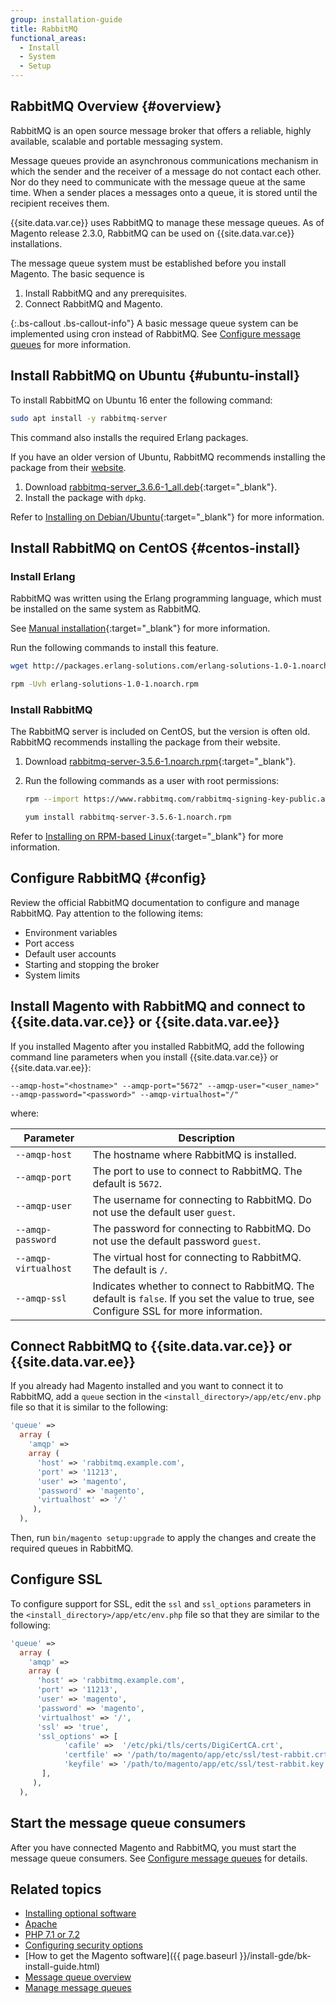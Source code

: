 ```yaml
---
group: installation-guide
title: RabbitMQ
functional_areas:
  - Install
  - System
  - Setup
---
```


## RabbitMQ Overview {#overview}

RabbitMQ is an open source message broker that offers a reliable, highly available, scalable and portable messaging system.

Message queues provide an asynchronous communications mechanism in which the sender and the receiver of a message do not contact each other. Nor do they need to communicate with the message queue at the same time. When a sender places a messages onto a queue, it is stored until the recipient receives them.

{{site.data.var.ce}} uses RabbitMQ to manage these message queues. As of Magento release 2.3.0, RabbitMQ can be used on {{site.data.var.ce}} installations.

The message queue system must be established before you install Magento. The basic sequence is

1. Install RabbitMQ and any prerequisites.
2. Connect RabbitMQ and Magento.

{:.bs-callout .bs-callout-info"}
A basic message queue system can be implemented using cron instead of RabbitMQ. See [Configure message queues]({{page.baseurl}}/config-guide/mq/manage-mysql.html) for more information.

## Install RabbitMQ on Ubuntu {#ubuntu-install}

To install RabbitMQ on Ubuntu 16 enter the following command:

```bash
sudo apt install -y rabbitmq-server
```

This command also installs the required Erlang packages.

If you have an older version of Ubuntu, RabbitMQ recommends installing the package from their [website](https://glossary.magento.com/website).

1. Download [rabbitmq-server_3.6.6-1_all.deb](https://www.rabbitmq.com/releases/rabbitmq-server/v3.6.6/rabbitmq-server_3.6.6-1_all.deb){:target="_blank"}.
2. Install the package with `dpkg`.

Refer to [Installing on Debian/Ubuntu](https://www.rabbitmq.com/install-debian.html){:target="_blank"} for more information.

## Install RabbitMQ on CentOS {#centos-install}

### Install Erlang

RabbitMQ was written using the Erlang programming language, which must be installed on the same system as RabbitMQ.

See [Manual installation](https://www.erlang-solutions.com/resources/download.html){:target="_blank"} for more information.

Run the following commands to install this feature.

```bash
wget http://packages.erlang-solutions.com/erlang-solutions-1.0-1.noarch.rpm
```

```bash
rpm -Uvh erlang-solutions-1.0-1.noarch.rpm
```

### Install RabbitMQ

The RabbitMQ server is included on CentOS, but the version is often old. RabbitMQ recommends installing the package from their website.

1. Download [rabbitmq-server-3.5.6-1.noarch.rpm](https://www.rabbitmq.com/releases/rabbitmq-server/v3.5.6/rabbitmq-server-3.5.6-1.noarch.rpm){:target="_blank"}.
2. Run the following commands as a user with root permissions:

    ```bash
    rpm --import https://www.rabbitmq.com/rabbitmq-signing-key-public.asc
    ```

    ```bash
    yum install rabbitmq-server-3.5.6-1.noarch.rpm
    ```

Refer to [Installing on RPM-based Linux](https://www.rabbitmq.com/install-rpm.html){:target="_blank"} for more information.

## Configure RabbitMQ {#config}

Review the official RabbitMQ documentation to configure and manage RabbitMQ. Pay attention to the following items:

* Environment variables
* Port access
* Default user accounts
* Starting and stopping the broker
* System limits

## Install Magento with RabbitMQ and connect to {{site.data.var.ce}} or {{site.data.var.ee}}

If you installed Magento after you installed RabbitMQ, add the following command line parameters when you install {{site.data.var.ce}} or {{site.data.var.ee}}:

`--amqp-host="<hostname>" --amqp-port="5672" --amqp-user="<user_name>" --amqp-password="<password>" --amqp-virtualhost="/"`

where:

|Parameter|Description|
|--- |--- |
|`--amqp-host`|The hostname where RabbitMQ is installed.|
|`--amqp-port`|The port to use to connect to RabbitMQ. The default is `5672`.|
|`--amqp-user`|The username for connecting to RabbitMQ. Do not use the default user `guest`.|
|`--amqp-password`|The password for connecting to RabbitMQ. Do not use the default password `guest`.|
|`--amqp-virtualhost`|The virtual host for connecting to RabbitMQ. The default is `/`.
|`--amqp-ssl`|Indicates whether to connect to RabbitMQ. The default is `false`. If you set the value to true, see Configure SSL for more information.|

## Connect RabbitMQ to {{site.data.var.ce}} or {{site.data.var.ee}}

If you already had Magento installed and you want to connect it to RabbitMQ, add a `queue` section in the `<install_directory>/app/etc/env.php` file so that it is similar to the following:

```php
'queue' =>
  array (
    'amqp' =>
    array (
      'host' => 'rabbitmq.example.com',
      'port' => '11213',
      'user' => 'magento',
      'password' => 'magento',
      'virtualhost' => '/'
     ),
  ),
```

Then, run `bin/magento setup:upgrade` to apply the changes and create the required queues in RabbitMQ.

## Configure SSL

To configure support for SSL, edit the `ssl` and `ssl_options` parameters in the `<install_directory>/app/etc/env.php` file so that they are similar to the following:

```php
'queue' =>
  array (
    'amqp' =>
    array (
      'host' => 'rabbitmq.example.com',
      'port' => '11213',
      'user' => 'magento',
      'password' => 'magento',
      'virtualhost' => '/',
      'ssl' => 'true',
      'ssl_options' => [
            'cafile' =>  '/etc/pki/tls/certs/DigiCertCA.crt',
            'certfile' => '/path/to/magento/app/etc/ssl/test-rabbit.crt',
            'keyfile' => '/path/to/magento/app/etc/ssl/test-rabbit.key'
       ],
     ),
  ),
```

## Start the message queue consumers

After you have connected Magento and RabbitMQ, you must start the message queue consumers. See [Configure message queues]({{page.baseurl}}/config-guide/mq/manage-mysql.html) for details.

## Related topics

* [Installing optional software]({{page.baseurl}}/install-gde/prereq/optional.html)
* [Apache]({{page.baseurl}}/install-gde/prereq/apache.html)
* [PHP 7.1 or 7.2]({{page.baseurl}}/install-gde/prereq/php-settings.html)
* [Configuring security options]({{page.baseurl}}/install-gde/prereq/security.html)
* [How to get the Magento software]({{ page.baseurl }}/install-gde/bk-install-guide.html)
* [Message queue overview]({{page.baseurl}}/config-guide/mq/rabbitmq-overview.html)
* [Manage message queues]({{page.baseurl}}/config-guide/mq/manage-mysql.html)
